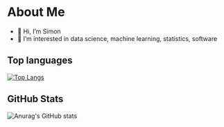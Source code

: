 # About Me
- 👋 Hi, I’m Simon
- 👀 I’m interested in data science, machine learning, statistics, software

## Top languages 
[![Top Langs](https://github-readme-stats.vercel.app/api/top-langs/?username=simonprudhomme&hide=java,html,css&theme=dracula)](https://github.com/anuraghazra/github-readme-stats)

## GitHub Stats
![Anurag's GitHub stats](https://github-readme-stats.vercel.app/api?username=simonprudhomme&show_icons=true&theme=transparent)
